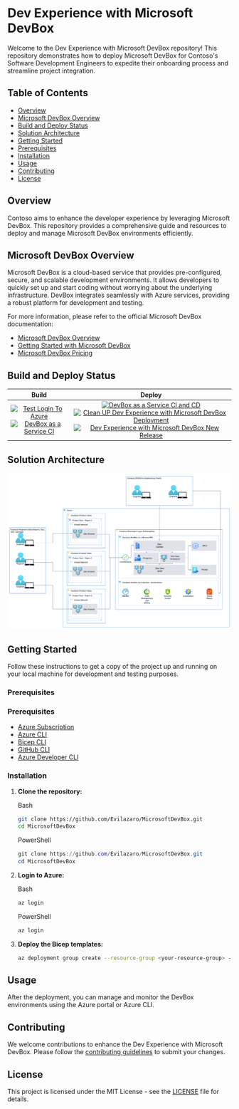 # Dev Experience with Microsoft DevBox

Welcome to the Dev Experience with Microsoft DevBox repository! This repository demonstrates how to deploy Microsoft DevBox for Contoso's Software Development Engineers to expedite their onboarding process and streamline project integration.

## Table of Contents

- [Overview](#overview)
- [Microsoft DevBox Overview](#microsoft-devbox-overview)
- [Build and Deploy Status](#build-and-deploy-status)
- [Solution Architecture](#solution-architecture)
- [Getting Started](#getting-started)
- [Prerequisites](#prerequisites)
- [Installation](#installation)
- [Usage](#usage)
- [Contributing](#contributing)
- [License](#license)

## Overview

Contoso aims to enhance the developer experience by leveraging Microsoft DevBox. This repository provides a comprehensive guide and resources to deploy and manage Microsoft DevBox environments efficiently.

## Microsoft DevBox Overview

Microsoft DevBox is a cloud-based service that provides pre-configured, secure, and scalable development environments. It allows developers to quickly set up and start coding without worrying about the underlying infrastructure. DevBox integrates seamlessly with Azure services, providing a robust platform for development and testing.

For more information, please refer to the official Microsoft DevBox documentation:
- [Microsoft DevBox Overview](https://docs.microsoft.com/en-us/azure/dev-box/overview)
- [Getting Started with Microsoft DevBox](https://docs.microsoft.com/en-us/azure/dev-box/get-started)
- [Microsoft DevBox Pricing](https://azure.microsoft.com/en-us/pricing/details/dev-box/)


## Build and Deploy Status

| Build | Deploy |
|:-----:|:------:|
| [![Test Login To Azure](https://github.com/Evilazaro/MicrosoftDevBox/actions/workflows/testLoginToAzure.yaml/badge.svg)](https://github.com/Evilazaro/MicrosoftDevBox/actions/workflows/testLoginToAzure.yaml) [![DevBox as a Service CI](https://github.com/Evilazaro/MicrosoftDevBox/actions/workflows/devBox-CI.yaml/badge.svg)](https://github.com/Evilazaro/MicrosoftDevBox/actions/workflows/devBox-CI.yaml) | [![DevBox as a Service CI and CD](https://github.com/Evilazaro/MicrosoftDevBox/actions/workflows/deployDevBox.yaml/badge.svg)](https://github.com/Evilazaro/MicrosoftDevBox/actions/workflows/deployDevBox.yaml) [![Clean UP Dev Experience with Microsoft DevBox Deployment](https://github.com/Evilazaro/DevExp-MicrosoftDevBox/actions/workflows/cleanUpDeployment.yaml/badge.svg)](https://github.com/Evilazaro/DevExp-MicrosoftDevBox/actions/workflows/cleanUpDeployment.yaml) [![Dev Experience with Microsoft DevBox New Release](https://github.com/Evilazaro/DevExp-MicrosoftDevBox/actions/workflows/devExpNewRelease.yaml/badge.svg)](https://github.com/Evilazaro/DevExp-MicrosoftDevBox/actions/workflows/devExpNewRelease.yaml) |

## Solution Architecture

![Solution Architecture](./images/ContosoDevBox.png)

## Getting Started

Follow these instructions to get a copy of the project up and running on your local machine for development and testing purposes.

### Prerequisites

### Prerequisites

- [Azure Subscription](https://azure.microsoft.com/en-us/free/)
- [Azure CLI](https://docs.microsoft.com/en-us/cli/azure/install-azure-cli)
- [Bicep CLI](https://docs.microsoft.com/en-us/azure/azure-resource-manager/bicep/install)
- [GitHub CLI](https://cli.github.com/)
- [Azure Developer CLI](https://learn.microsoft.com/en-us/azure/developer/azure-developer-cli)

### Installation

1. **Clone the repository:**
    
    Bash
    ```sh
    git clone https://github.com/Evilazaro/MicrosoftDevBox.git
    cd MicrosoftDevBox
    ```
    PowerShell
    ```powershell
    git clone https://github.com/Evilazaro/MicrosoftDevBox.git
    cd MicrosoftDevBox
    ```

2. **Login to Azure:**
    
    Bash 
    ```sh
    az login
    ```
    PowerShell
    ```powershell
    az login 
    ```
3. **Deploy the Bicep templates:**
    ```sh
    az deployment group create --resource-group <your-resource-group> --template-file ./bicep/main.bicep
    ```

## Usage

After the deployment, you can manage and monitor the DevBox environments using the Azure portal or Azure CLI.

## Contributing

We welcome contributions to enhance the Dev Experience with Microsoft DevBox. Please follow the [contributing guidelines](CONTRIBUTING.md) to submit your changes.

## License

This project is licensed under the MIT License - see the [LICENSE](LICENSE) file for details.
